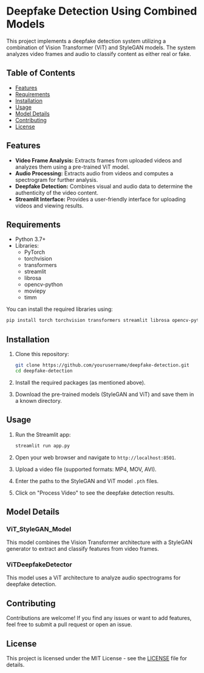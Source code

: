 # Deepfake Detection Using Combined Models

This project implements a deepfake detection system utilizing a combination of Vision Transformer (ViT) and StyleGAN models. The system analyzes video frames and audio to classify content as either real or fake.

## Table of Contents

- [Features](#features)
- [Requirements](#requirements)
- [Installation](#installation)
- [Usage](#usage)
- [Model Details](#model-details)
- [Contributing](#contributing)
- [License](#license)

## Features

- **Video Frame Analysis:** Extracts frames from uploaded videos and analyzes them using a pre-trained ViT model.
- **Audio Processing:** Extracts audio from videos and computes a spectrogram for further analysis.
- **Deepfake Detection:** Combines visual and audio data to determine the authenticity of the video content.
- **Streamlit Interface:** Provides a user-friendly interface for uploading videos and viewing results.

## Requirements

- Python 3.7+
- Libraries:
  - PyTorch
  - torchvision
  - transformers
  - streamlit
  - librosa
  - opencv-python
  - moviepy
  - timm

You can install the required libraries using:

```bash
pip install torch torchvision transformers streamlit librosa opencv-python moviepy timm
```

## Installation

1. Clone this repository:

    ```bash
    git clone https://github.com/yourusername/deepfake-detection.git
    cd deepfake-detection
    ```

2. Install the required packages (as mentioned above).

3. Download the pre-trained models (StyleGAN and ViT) and save them in a known directory.

## Usage

1. Run the Streamlit app:

    ```bash
    streamlit run app.py
    ```

2. Open your web browser and navigate to `http://localhost:8501`.

3. Upload a video file (supported formats: MP4, MOV, AVI).

4. Enter the paths to the StyleGAN and ViT model `.pth` files.

5. Click on "Process Video" to see the deepfake detection results.

## Model Details

### ViT_StyleGAN_Model

This model combines the Vision Transformer architecture with a StyleGAN generator to extract and classify features from video frames.

### ViTDeepfakeDetector

This model uses a ViT architecture to analyze audio spectrograms for deepfake detection.

## Contributing

Contributions are welcome! If you find any issues or want to add features, feel free to submit a pull request or open an issue.

## License

This project is licensed under the MIT License - see the [LICENSE](LICENSE) file for details.
